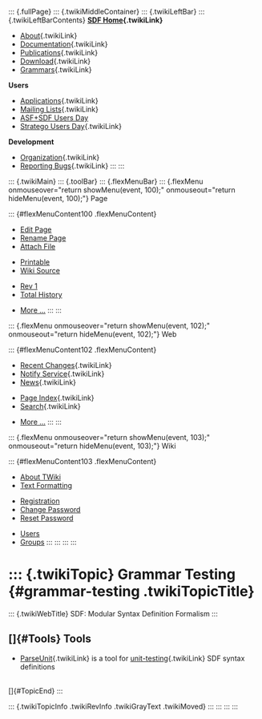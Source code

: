::: {.fullPage}
::: {.twikiMiddleContainer}
::: {.twikiLeftBar}
::: {.twikiLeftBarContents}
**[SDF Home](WebHome){.twikiLink}**

-   [About](SdfLanguage){.twikiLink}
-   [Documentation](SdfDocumentation){.twikiLink}
-   [Publications](SdfPublications){.twikiLink}
-   [Download](SdfSoftware){.twikiLink}
-   [Grammars](SdfGrammars){.twikiLink}

**Users**

-   [Applications](SdfApplications){.twikiLink}
-   [Mailing Lists](MailingList){.twikiLink}
-   [ASF+SDF Users
    Day](http://www.cwi.nl/htbin/sen1/twiki/bin/view/SEN1/ASFSDFUsersDay)
-   [Stratego Users Day](../Stratego/StrategoUsersDay){.twikiLink}

**Development**

-   [Organization](SdfDevelopment){.twikiLink}
-   [Reporting Bugs](SdfBugs){.twikiLink}
:::
:::

::: {.twikiMain}
::: {.toolBar}
::: {.flexMenuBar}
::: {.flexMenu onmouseover="return showMenu(event, 100);" onmouseout="return hideMenu(event, 100);"}
Page

::: {#flexMenuContent100 .flexMenuContent}
-   [Edit
    Page](http://www.program-transformation.org/edit/SdfBackup/GrammarTesting?t=1536827742)
-   [Rename
    Page](http://www.program-transformation.org/rename/SdfBackup/GrammarTesting)
-   [Attach
    File](http://www.program-transformation.org/attach/SdfBackup/GrammarTesting)

<!-- -->

-   [Printable](http://www.program-transformation.org/view/SdfBackup/GrammarTesting?skin=print.pattern)
-   [Wiki
    Source](http://www.program-transformation.org/view/SdfBackup/GrammarTesting?skin=text&raw=on&contenttype=text/plain)

<!-- -->

-   [Rev
    1](http://www.program-transformation.org/view/SdfBackup/GrammarTesting?rev=1.1)
-   [Total
    History](http://www.program-transformation.org/rdiff/SdfBackup/GrammarTesting)

<!-- -->

-   [More
    \...](http://www.program-transformation.org/oops/SdfBackup/GrammarTesting?template=oopsmore&param1=1.1&param2=1.1)
:::
:::

::: {.flexMenu onmouseover="return showMenu(event, 102);" onmouseout="return hideMenu(event, 102);"}
Web

::: {#flexMenuContent102 .flexMenuContent}
-   [Recent Changes](WebChanges){.twikiLink}
-   [Notify Service](WebNotify){.twikiLink}
-   [News](WebNews){.twikiLink}

<!-- -->

-   [Page Index](WebIndex){.twikiLink}
-   [Search](WebSearch){.twikiLink}

<!-- -->

-   [More
    \...](http://www.program-transformation.org/oops/SdfBackup/GrammarTesting?template=oopsmore&param1=1.1&param2=1.1)
:::
:::

::: {.flexMenu onmouseover="return showMenu(event, 103);" onmouseout="return hideMenu(event, 103);"}
Wiki

::: {#flexMenuContent103 .flexMenuContent}
-   [About
    TWiki](http://www.program-transformation.org/view/TWiki/WebHome)
-   [Text
    Formatting](http://www.program-transformation.org/view/TWiki/TextFormattingRules)

<!-- -->

-   [Registration](http://www.program-transformation.org/view/TWiki/TWikiRegistration)
-   [Change
    Password](http://www.program-transformation.org/view/TWiki/ChangePassword)
-   [Reset
    Password](http://www.program-transformation.org/view/TWiki/ResetPassword)

<!-- -->

-   [Users](http://www.program-transformation.org/view/Main/TWikiUsers)
-   [Groups](http://www.program-transformation.org/view/Main/TWikiGroups)
:::
:::
:::
:::

::: {.twikiTopic}
Grammar Testing {#grammar-testing .twikiTopicTitle}
===============

::: {.twikiWebTitle}
SDF: Modular Syntax Definition Formalism
:::

[]{#Tools} Tools
----------------

-   [ParseUnit](../Tools/ParseUnit){.twikiLink} is a tool for
    [unit-testing](../Transform/UnitTesting){.twikiLink} SDF syntax
    definitions

\
[]{#TopicEnd}
:::

::: {.twikiTopicInfo .twikiRevInfo .twikiGrayText .twikiMoved}
:::
:::
:::
:::
